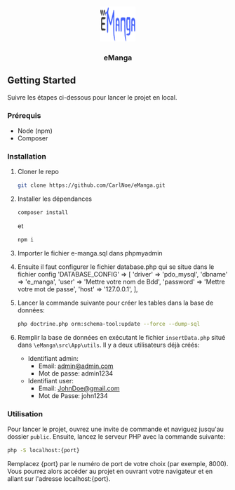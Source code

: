 <a name="readme-top"></a>

<!-- PROJECT LOGO -->
<br />
<div align="center">
  <a href="https://github.com/CarlNoe/eManga">
    <img src="/public/img/Logo.png" alt="Logo" width="80" height="80">
  </a>

<h3 align="center">eManga</h3>
</div>

<!-- GETTING STARTED -->

## Getting Started

Suivre les étapes ci-dessous pour lancer le projet en local.

### Prérequis

- Node (npm)
- Composer

### Installation

1. Cloner le repo
    ```sh
    git clone https://github.com/CarlNoe/eManga.git
    ```
2. Installer les dépendances
    ```sh
    composer install
    ```
    et
    ```sh
    npm i
    ```
3. Importer le fichier e-manga.sql dans phpmyadmin

4. Ensuite il faut configurer le fichier database.php qui se situe dans le fichier config
  'DATABASE_CONFIG' => [
        'driver' => 'pdo_mysql',
        'dbname' => 'e_manga',
        'user' => 'Mettre votre nom de Bdd',
        'password' => 'Mettre votre mot de passe',
        'host' => '127.0.0.1',
    ],

5. Lancer la commande suivante pour créer les tables dans la base de données:
    ```sh
    php doctrine.php orm:schema-tool:update --force --dump-sql
    ```

6. Remplir la base de données en exécutant le fichier `insertData.php` situé dans `\eManga\src\App\utils`. Il y a deux utilisateurs déjà créés:
    - Identifiant admin:
        - Email: admin@admin.com
        - Mot de passe: admin1234
    - Identifiant user:
        - Email: JohnDoe@gmail.com
        - Mot de Passe: john1234

### Utilisation

Pour lancer le projet, ouvrez une invite de commande et naviguez jusqu'au dossier `public`. Ensuite, lancez le serveur PHP avec la commande suivante:

```sh
php -S localhost:{port}
```
Remplacez {port} par le numéro de port de votre choix (par exemple, 8000). Vous pourrez alors accéder au projet en ouvrant votre navigateur et en allant sur l'adresse localhost:{port}.
